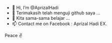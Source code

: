- 👋 Hi, I’m @AprizalHadi
- 👀 Terimakasih telah menguji github saya ...
- 🌱 Kita sama-sama belajar ...
- 📫 Contact me on Facebook : Aprizal Hadi EX.

Peace ✌️
